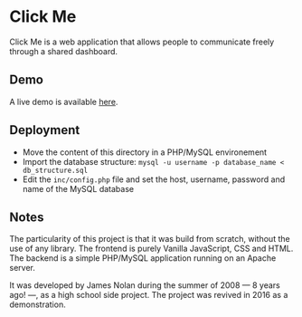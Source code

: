 # Click Me
Click Me is a web application that allows people to communicate freely through a shared dashboard.

## Demo
A live demo is available [here](https://clickme.otherwise.ch).

## Deployment
- Move the content of this directory in a PHP/MySQL environement
- Import the database structure: `mysql -u username -p database_name < db_structure.sql`
- Edit the `inc/config.php` file and set the host, username, password and name of the MySQL database

## Notes
The particularity of this project is that it was build from scratch, without the use of any library. The frontend is purely Vanilla JavaScript, CSS and HTML. The backend is a simple PHP/MySQL application running on an Apache server.

It was developed by James Nolan during the summer of 2008 — 8 years ago! —, as a high school side project. The project was revived in 2016 as a demonstration.

